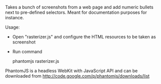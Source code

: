 Takes a bunch of screenshots from a web page and add numeric bullets next to
pre-defined selectors. Meant for documentation purposes for instance.

Usage:

* Open "rasterizer.js" and configure the HTML resources to be taken as
screenshot

* Run command

	phantomjs rasterizer.js

PhantomJS is a headless WebKit with JavaScript API and can be downloaded from
http://code.google.com/p/phantomjs/downloads/list